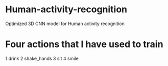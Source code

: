 # Human-activity-recognition
Optimized 3D CNN model for Human activity recognition
# Four actions that I have used to train
1 drink
2 shake_hands
3 sit
4 smile


